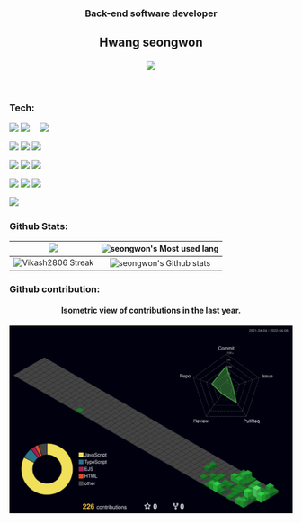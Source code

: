 ### <p align="center">Back-end software developer</p>
## <p align="center">Hwang seongwon</p>

</p>
 <p align="center">
 <a href="https://l-0-l.tistory.com/"><img src="https://github-readme-tistory-card.vercel.app/api/badge?name=블로그바로가기"></a>
</p>

<br>





<!--  GIf -->



### Tech:
<a href="#"><img width="450" align="right" src="https://c.tenor.com/DBqjevyA2o4AAAAd/bongo-cat-codes.gif"  /></a>

<img src="https://img.shields.io/badge/javascript-F7DF1E.svg?style=for-the-badge&logo=javascript&logoColor=white"/>  <img src="https://img.shields.io/badge/TypeScript-007ACC?style=for-the-badge&logo=typescript&logoColor=white"/>


<img src="https://img.shields.io/badge/express-000000?style=for-the-badge&logo=express&logoColor=white"/>  <img src="https://img.shields.io/badge/jest-C21325?style=for-the-badge&logo=jest&logoColor=white"/>  <img src="https://img.shields.io/badge/socket.io-010101?style=for-the-badge&logo=socketdotio&logoColor=white"/>

<img src="https://img.shields.io/badge/github-181717?style=for-the-badge&logo=github&logoColor=white"/>  <img src="https://img.shields.io/badge/docker-2496ED?style=for-the-badge&logo=docker&logoColor=white"/> <img src="https://img.shields.io/badge/travisci-3EAAAF?style=for-the-badge&logo=travisci&logoColor=white"/>

<img src="https://img.shields.io/badge/mongodb-47A248?style=for-the-badge&logo=mongodb&logoColor=white"/>  <img src="https://img.shields.io/badge/mysql-4479A1?style=for-the-badge&logo=mysql&logoColor=white"/>  <img src="https://img.shields.io/badge/sequelize-orange?style=for-the-badge&logo=sequelize&logoColor=white"/>

<img src="https://img.shields.io/badge/node.js-339933?style=for-the-badge&logo=nodedotjs&logoColor=white"/>




### Github Stats:

<img width="450em" src="https://github-profile-trophy.vercel.app/?username=Magiof&theme=radical&row=2&column=4&margin-w=10&margin-h=15&no-bg=true)](https://github.com/ryo-ma/github-profile-trophy"> |  <img  width="450em" src="https://github-readme-stats.vercel.app/api/top-langs?username=Magiof&show_icons=true&locale=en&layout=compact&theme=radical" alt="seongwon's Most used lang" />
:-------------------------:|:-------------------------:
<img  width="450em"   src="https://github-readme-streak-stats.herokuapp.com/?user=Magiof&theme=radical" alt="Vikash2806 Streak" /> | <img  width="450em" align="center" alt="seongwon's Github stats"  src="https://github-readme-stats.vercel.app/api?username=Magiof&show_icons=true&count_private=true&theme=radical" /> 




### Github contribution:
	  
    
<h4 align="center">Isometric view of contributions in the last year.</h4>
	  
<p align="center">
	<a href="./profile-3d-contrib/profile-night-green.svg">
		<img width="900em" src="./profile-3d-contrib/profile-night-green.svg">
	</a>
</p>
